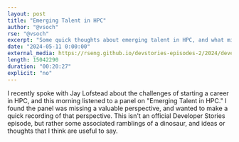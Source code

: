 ```yaml
---
layout: post
title: "Emerging Talent in HPC"
author: "@vsoch"
rse: "@vsoch"
excerpt: "Some quick thoughts about emerging talent in HPC, and what might get in the way."
date: "2024-05-11 0:00:00"
external_media: https://rseng.github.io/devstories-episodes-2/2024/developer-stories-emerging-talent-hpc-episode-98.mp3
length: 15042290
duration: "00:20:27"
explicit: "no"
---
```


I recently spoke with Jay Lofstead about the challenges of starting a career in HPC, and this morning listened to a panel on "Emerging Talent in HPC." I found the panel was missing a valuable perspective, and wanted to make a quick recording of that perspective. This isn't an official Developer Stories episode, but rather some associated ramblings of a dinosaur, and ideas or thoughts that I think are useful to say.
